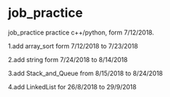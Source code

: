 # job_practice
job_practice
practice c++/python, form 7/12/2018.

1.add array_sort form 7/12/2018 to 7/23/2018

2.add string form 7/24/2018 to 8/14/2018

3.add Stack_and_Queue from 8/15/2018 to 8/24/2018

4.add LinkedList for 26/8/2018 to 29/9/2018
